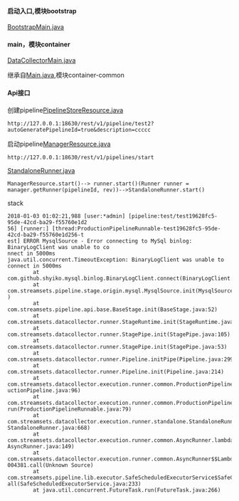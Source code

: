 

#### 启动入口,模块bootstrap
[BootstrapMain.java](https://github.com/streamsets/datacollector/blob/master/bootstrap/src/main/java/com/streamsets/pipeline/BootstrapMain.java)

#### main，模块container
[DataCollectorMain.java](https://github.com/streamsets/datacollector/blob/master/container/src/main/java/com/streamsets/datacollector/main/DataCollectorMain.java)

继承自[Main.java](https://github.com/streamsets/datacollector/blob/master/container-common/src/main/java/com/streamsets/datacollector/main/Main.java),模块container-common


#### Api接口

创建pipeline[PipelineStoreResource.java](https://github.com/streamsets/datacollector/blob/master/container/src/main/java/com/streamsets/datacollector/restapi/PipelineStoreResource.java)

```
http://127.0.0.1:18630/rest/v1/pipeline/test2?autoGeneratePipelineId=true&description=ccccc
```

启动pipeline[ManagerResource.java](https://github.com/streamsets/datacollector/blob/master/container/src/main/java/com/streamsets/datacollector/restapi/ManagerResource.java)

```
http://127.0.0.1:18630/rest/v1/pipelines/start
```
[StandaloneRunner.java](https://github.com/streamsets/datacollector/blob/master/container/src/main/java/com/streamsets/datacollector/execution/runner/standalone/StandaloneRunner.java)
```
ManagerResource.start()--> runner.start()(Runner runner = manager.getRunner(pipelineId, rev))-->StandaloneRunner.start()
```
stack
```
2018-01-03 01:02:21,988 [user:*admin] [pipeline:test/test19628fc5-95de-42cd-ba29-f55760e1d2
56] [runner:] [thread:ProductionPipelineRunnable-test19628fc5-95de-42cd-ba29-f55760e1d256-t
est] ERROR MysqlSource - Error connecting to MySql binlog: BinaryLogClient was unable to co
nnect in 5000ms
java.util.concurrent.TimeoutException: BinaryLogClient was unable to connect in 5000ms
        at com.github.shyiko.mysql.binlog.BinaryLogClient.connect(BinaryLogClient.java:644)
        at com.streamsets.pipeline.stage.origin.mysql.MysqlSource.init(MysqlSource.java:103
)
        at com.streamsets.pipeline.api.base.BaseStage.init(BaseStage.java:52)
        at com.streamsets.datacollector.runner.StageRuntime.init(StageRuntime.java:156)
        at com.streamsets.datacollector.runner.StagePipe.init(StagePipe.java:105)
        at com.streamsets.datacollector.runner.StagePipe.init(StagePipe.java:53)
        at com.streamsets.datacollector.runner.Pipeline.initPipe(Pipeline.java:299)
        at com.streamsets.datacollector.runner.Pipeline.init(Pipeline.java:214)
        at com.streamsets.datacollector.execution.runner.common.ProductionPipeline.run(Prod
uctionPipeline.java:96)
        at com.streamsets.datacollector.execution.runner.common.ProductionPipelineRunnable.
run(ProductionPipelineRunnable.java:79)
        at com.streamsets.datacollector.execution.runner.standalone.StandaloneRunner.start(
StandaloneRunner.java:668)
        at com.streamsets.datacollector.execution.runner.common.AsyncRunner.lambda$start$3(
AsyncRunner.java:149)
        at com.streamsets.datacollector.execution.runner.common.AsyncRunner$$Lambda$30/1593
004381.call(Unknown Source)
        at com.streamsets.pipeline.lib.executor.SafeScheduledExecutorService$SafeCallable.c
all(SafeScheduledExecutorService.java:233)
        at java.util.concurrent.FutureTask.run(FutureTask.java:266)
```
